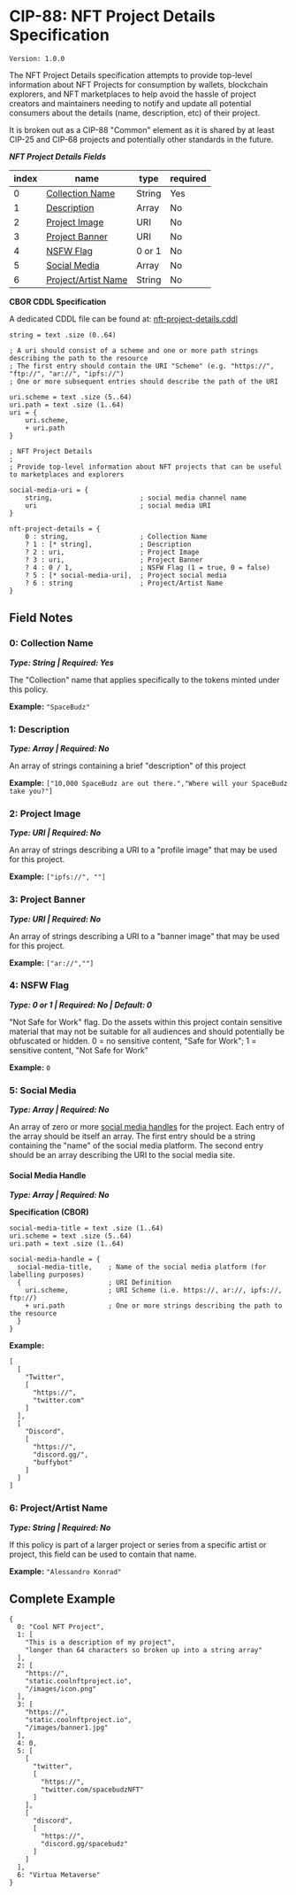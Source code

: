 # CIP-88: NFT Project Details Specification

`Version: 1.0.0`

The NFT Project Details specification attempts to provide top-level information about NFT Projects for consumption by
wallets, blockchain explorers, and NFT marketplaces to help avoid the hassle of project creators and maintainers needing
to notify and update all potential consumers about the details (name, description, etc) of their project.

It is broken out as a CIP-88 "Common" element as it is shared by at least CIP-25 and CIP-68 projects and potentially
other standards in the future.

***NFT Project Details Fields***

| index | name                                          | type   | required |
|-------|-----------------------------------------------|--------|----------|
| 0     | [Collection Name](#0--Collection-Name)        | String | Yes      |
| 1     | [Description](#1--Description)                | Array  | No       |
| 2     | [Project Image](#2--Project-Image)            | URI    | No       |
| 3     | [Project Banner](#3--Project-Banner)          | URI    | No       |
| 4     | [NSFW Flag](#4--NSFW-Flag)                    | 0 or 1 | No       |
| 5     | [Social Media](#5--Social-Media)              | Array  | No       |
| 6     | [Project/Artist Name](#6--ProjectArtist-Name) | String | No       |

**CBOR CDDL Specification**

A dedicated CDDL file can be found at: [nft-project-details.cddl](../../cddl/nft-project-details.cddl)

```cbor 
string = text .size (0..64)

; A uri should consist of a scheme and one or more path strings describing the path to the resource
; The first entry should contain the URI "Scheme" (e.g. "https://", "ftp://", "ar://", "ipfs://")
; One or more subsequent entries should describe the path of the URI

uri.scheme = text .size (5..64)
uri.path = text .size (1..64)
uri = {
    uri.scheme,
    + uri.path
}

; NFT Project Details
;
; Provide top-level information about NFT projects that can be useful to marketplaces and explorers

social-media-uri = {
    string,                      ; social media channel name
    uri                          ; social media URI
}

nft-project-details = {
    0 : string,                  ; Collection Name
    ? 1 : [* string],            ; Description
    ? 2 : uri,                   ; Project Image
    ? 3 : uri,                   ; Project Banner
    ? 4 : 0 / 1,                 ; NSFW Flag (1 = true, 0 = false)
    ? 5 : [* social-media-uri],  ; Project social media
    ? 6 : string                 ; Project/Artist Name
}
```

## Field Notes

### 0: Collection Name

***Type: String | Required: Yes***

The "Collection" name that applies specifically to the tokens minted under this policy.

**Example:** `"SpaceBudz"`

### 1: Description

***Type: Array | Required: No***

An array of strings containing a brief "description" of this project

**Example:** `["10,000 SpaceBudz are out there.","Where will your SpaceBudz take you?"]`

### 2: Project Image

***Type: URI | Required: No***

An array of strings describing a URI to a "profile image" that may be used for this project.

**Example:** `["ipfs://", ""]`

### 3: Project Banner

***Type: URI | Required: No***

An array of strings describing a URI to a "banner image" that may be used for this project.

**Example:** `["ar://",""]`

### 4: NSFW Flag

***Type: 0 or 1 | Required: No | Default: 0***

"Not Safe for Work" flag. Do the assets within this project contain sensitive material that may not be suitable for all
audiences and should potentially be obfuscated or hidden. 0 = no sensitive content, "Safe for Work"; 1 = sensitive
content, "Not Safe for Work"

**Example:** `0`

### 5: Social Media

***Type: Array | Required: No***

An array of zero or more [social media handles](#social-media-handle) for the project. Each entry of the array should be
itself an array. The first
entry should be a string containing the "name" of the social media platform. The second entry should be an array
describing the URI to the social media site.

#### Social Media Handle

***Type: Array | Required: No***

**Specification (CBOR)**

```cbor
social-media-title = text .size (1..64)
uri.scheme = text .size (5..64)
uri.path = text .size (1..64)

social-media-handle = {
  social-media-title,    ; Name of the social media platform (for labelling purposes)
  {                      ; URI Definition
    uri.scheme,          ; URI Scheme (i.e. https://, ar://, ipfs://, ftp://)
    + uri.path           ; One or more strings describing the path to the resource
  }
}
```

**Example:**

```cbor 
[
  [
    "Twitter",
    [
      "https://",
      "twitter.com"
    ]
  ],
  [
    "Discord",
    [
      "https://",
      "discord.gg/",
      "buffybot"
    ]
  ]
]
```

### 6: Project/Artist Name

***Type: String | Required: No***

If this policy is part of a larger project or series from a specific artist or project, this field can be used to
contain that name.

**Example:** `"Alessandro Konrad"`

## Complete Example

```cbor
{
  0: "Cool NFT Project",
  1: [
    "This is a description of my project",
    "longer than 64 characters so broken up into a string array"
  ],
  2: [
    "https://",
    "static.coolnftproject.io",
    "/images/icon.png"
  ],
  3: [
    "https://",
    "static.coolnftproject.io",
    "/images/banner1.jpg"
  ],
  4: 0,
  5: [
    [
      "twitter",
      [
        "https://",
        "twitter.com/spacebudzNFT"
      ]
    ],
    [
      "discord",
      [
        "https://",
        "discord.gg/spacebudz"
      ]
    ]
  ],
  6: "Virtua Metaverse"
}
```